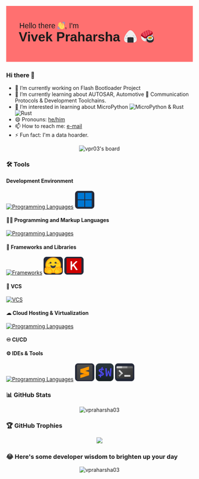 ![Header](https://raw.githubusercontent.com/VPraharsha03/VPraharsha03/master/header2.png)

### Hi there 👋

- 🔭 I’m currently working on Flash Bootloader Project
- 🌱 I’m currently learning about AUTOSAR, Automotive 🚗 Communication Protocols & Development Toolchains. 
- 👀 I’m interested in learning about MicroPython <a><img height="18px" width="18px" alt="MicroPython" title="MicroPython" src="https://cdn.simpleicons.org/micropython/595656"></a> & Rust <a><img height="18px" width="18px" alt="Rust" title="Rust" src="https://cdn.simpleicons.org/rust/5C412F"></a>
- 😄 Pronouns: [he/him](https://pronouninator.xyz/#/he)
- 📫 How to reach me: [e-mail](mailto:TheDevInstinct@skiff.com)
- ⚡ Fun fact: I'm a data hoarder.

<p align="center"> <img src="https://holopin.io/api/user/board?user=vpr03" alt="vpr03's board" /> </p>

### 🛠 Tools

#### Development Environment
[![Programming Languages](https://skillicons.dev/icons?i=linux&theme=dark)]()
<img src="https://raw.githubusercontent.com/VPraharsha03/VPraharsha03/readme-test-1/res/W10.svg" alt="WezTerm" width="52"/>

#### 👨‍💻 Programming and Markup Languages
[![Programming Languages](https://skillicons.dev/icons?i=python,c,cs,bash,powershell,html,css,markdown&theme=dark)]()

#### 🧰 Frameworks and Libraries
[![Frameworks](https://skillicons.dev/icons?i=dotnet,pytorch,tauri,tensorflow&theme=dark)]()
<img src="https://raw.githubusercontent.com/VPraharsha03/VPraharsha03/readme-test-1/res/huggingface-svg_1.svg" alt="HuggingFace" width="52"/>
<img src="https://raw.githubusercontent.com/VPraharsha03/VPraharsha03/readme-test-1/res/keras.svg" alt="WezTerm" width="52"/>

#### 🔧 VCS
[![VCS](https://skillicons.dev/icons?i=git,github&theme=dark)]()

#### ☁ Cloud Hosting & Virtualization
[![Programming Languages](https://skillicons.dev/icons?i=gcp,heroku,vercel,docker&theme=dark)]()

#### ♾ CI/CD

#### ⚙ IDEs & Tools
[![Programming Languages](https://skillicons.dev/icons?i=vscode,visualstudio&theme=dark)]()
<img src="https://raw.githubusercontent.com/VPraharsha03/VPraharsha03/readme-test-1/res/SublimeText.svg" alt="WezTerm" width="52"/>
<img src="https://raw.githubusercontent.com/wez/wezterm/baf9d970816e015bee41ed5eb9186ef7f71c454c/assets/icon/wezterm-icon.svg" alt="WezTerm" width="48"/>
<img src="https://raw.githubusercontent.com/VPraharsha03/VPraharsha03/67f4b91707a751beaf20cfce457c85ec1a5d0b9a/res/WindowsTerminal.svg" alt="WezTerm" width="52"/>

### 📊 GitHub Stats

<p align="center"> <img src="https://github-readme-stats.vercel.app/api?username=vpraharsha03&&theme=transparent&show_icons=true" alt="vpraharsha03" /> </p>

### 🏆 GitHub Trophies

<p align="center"> <img src="https://github-profile-trophy.vercel.app/?username=VPraharsha03&theme=gruvbox&no-frame=false&no-bg=true&margin-w=4&rank=-C&row=2&column=3" /> </p>

<!--<img alt="C#" src="https://img.shields.io/badge/-C%23-228b22?style=flat-square&logo=C%23&logoColor=white">
<img alt=".NET" src="https://img.shields.io/badge/-.NET-512BD4?style=flat-square&logo=dot-net">-->

### 😂 Here's some developer wisdom to brighten up your day 

<p align="center"> <img src="https://dev-humor.vercel.app/api?theme=dark" alt="vpraharsha03" /> </p>
